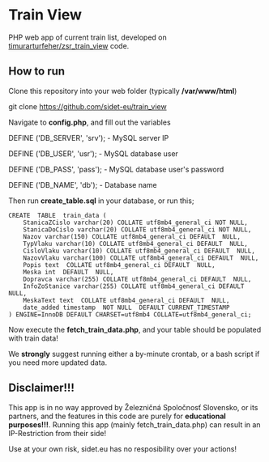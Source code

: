
# Train View

PHP web app of current train list, developed on [timurarturfeher/zsr_train_view](https://github.com/timurarturfeher/zsr_train_view) code.

## How to run

Clone this repository into your web folder (typically **/var/www/html**)

  

git clone https://github.com/sidet-eu/train_view

Navigate to **config.php**, and fill out the variables

  

DEFINE ('DB_SERVER', 'srv'); - MySQL server IP

DEFINE ('DB_USER', 'usr'); - MySQL database user

DEFINE ('DB_PASS', 'pass'); - MySQL database user's password

DEFINE ('DB_NAME', 'db'); - Database name

Then run **create_table.sql** in your database, or run this;

    CREATE  TABLE  train_data (
	    StanicaZCislo varchar(20) COLLATE utf8mb4_general_ci NOT NULL,
	    StanicaDoCislo varchar(20) COLLATE utf8mb4_general_ci NOT NULL,
	    Nazov varchar(150) COLLATE utf8mb4_general_ci DEFAULT  NULL,
	    TypVlaku varchar(10) COLLATE utf8mb4_general_ci DEFAULT  NULL,
	    CisloVlaku varchar(10) COLLATE utf8mb4_general_ci DEFAULT  NULL,
	    NazovVlaku varchar(100) COLLATE utf8mb4_general_ci DEFAULT  NULL,
	    Popis text  COLLATE utf8mb4_general_ci DEFAULT  NULL,
	    Meska int  DEFAULT  NULL,
	    Dopravca varchar(255) COLLATE utf8mb4_general_ci DEFAULT  NULL,
	    InfoZoStanice varchar(255) COLLATE utf8mb4_general_ci DEFAULT  NULL,
	    MeskaText text  COLLATE utf8mb4_general_ci DEFAULT  NULL,
	    date_added timestamp  NOT NULL  DEFAULT CURRENT_TIMESTAMP
    ) ENGINE=InnoDB DEFAULT CHARSET=utf8mb4 COLLATE=utf8mb4_general_ci;

  

Now execute the **fetch_train_data.php**, and your table should be populated with train data!

  

We **strongly** suggest running either a by-minute crontab, or a bash script if you need more updated data.

  

## Disclaimer!!!

This app is in no way approved by Železničná Spoločnosť Slovensko, or its partners, and the features in this code are purely for **educational purposes!!!**. Running this app (mainly fetch_train_data.php) can result in an IP-Restriction from their side!

Use at your own risk, sidet.eu has no resposibility over your actions!